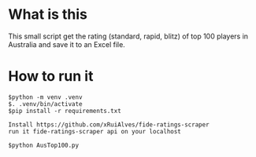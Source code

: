 # What is this

This small script get the rating (standard, rapid, blitz) of top 100 players in Australia and save it to an Excel file.

# How to run it
```
$python -m venv .venv
$. .venv/bin/activate
$pip install -r requirements.txt
```

```
Install https://github.com/xRuiAlves/fide-ratings-scraper
run it fide-ratings-scraper api on your localhost
``` 
```
$python AusTop100.py
```
